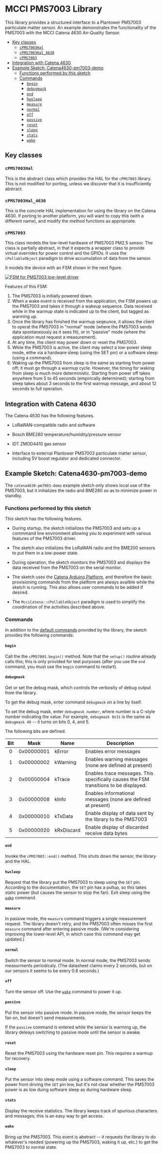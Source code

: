 # MCCI PMS7003 Library

This library provides a structured interface to a Plantower PMS7003 particulate matter sensor. An example demonstrates the functionality of the PMS7003 with the MCCI Catena 4630 Air-Quality Sensor.

<!-- TOC depthFrom:2 updateOnSave:true -->

- [Key classes](#key-classes)
	- [`cPMS7003Hal`](#cpms7003hal)
	- [`cPMS7003Hal_4630`](#cpms7003hal_4630)
	- [`cPMS7003`](#cpms7003)
- [Integration with Catena 4630](#integration-with-catena-4630)
- [Example Sketch: Catena4630-pm7003-demo](#example-sketch-catena4630-pm7003-demo)
	- [Functions performed by this sketch](#functions-performed-by-this-sketch)
	- [Commands](#commands)
		- [`begin`](#begin)
		- [`debugmask`](#debugmask)
		- [`end`](#end)
		- [`hwsleep`](#hwsleep)
		- [`measure`](#measure)
		- [`normal`](#normal)
		- [`off`](#off)
		- [`passive`](#passive)
		- [`reset`](#reset)
		- [`sleep`](#sleep)
		- [`stats`](#stats)
		- [`wake`](#wake)

<!-- /TOC -->
## Key classes

### `cPMS7003Hal`

This is the abstract class which provides the HAL for the `cPMS7003` library. This is not modified for porting, unless we discover that it is insufficiently abstract.

### `cPMS7003Hal_4630`

This is the concrete HAL implementation for using the library on the Catena 4630. If porting to another platform, you will want to copy this (with a different name), and modify the method functions as appropriate.

### `cPMS7003`

This class models the low-level hardware of PMS7003 PM2.5 sensor. The class is partially abstract, in that it expects a wrapper class to provide virtual overrides for power control and the GPIOs. It uses the `cPollableObject` paradigm to drive accumulation of data from the sensor.

It models the device with an FSM shown in the next figure.

<!--
See source in assets/PMS7003_state.plantuml
-->
[![**FSM for PMS7003 low-level driver**](http://www.plantuml.com/plantuml/png/TLJVRzis47uM_ufxQe4rjfpjOPYn5WqS3-iGfu7jhi2MOM6aaqrC93N-Y6eiszy-YfALIna_YRhxxllkE_vuRnqtpikQvQyPM-dIrpZFRbQRxsUpx_uCIOVJfkOgGjXFNXLEQ3LdsKqN_BIw0eCL6bG5WjNUX4-b3HG30rHMJbd65hev6B7Rkr2vGGHU55esN1s4si7LXyNoUhE4IjGXurYsTwwnytcUxuJR-_jfmEQoACIau0uLpnVnCxamfHTAJq8hBeZAe7FXtLwR8B95OmwmqjhW6QmMYm-mqARHXdVjPx_u-W3Vpiv_OEnQExJKZv1yXnQ4WlNoOdMvdCeIk47OeS9GZYNS7w3XrdMjkxsmVTz2ESqojqUmQ1xG07VG-GWkshOTPnYz77_EWAiITeRVt_Tao3A3rjUH-zFwoauPUvqpjXSb0ih67Q14MnZHT3OiOxz_ymTC9k_0kezLnLZy384r_ktHkXlTelceO0xuy9d_XOozb5BE77BOUgD0A_YrB6yLG3mQS3wRIGjEI3IG5ezY5btKs7P0naYev-RMOc0pNPIGG-Ic9P5nxPKACtXYX1owtDrwkLbkxs0l9hzztSobReaNvqqq0hggpb8hBzMEWoIohrx1VzNoYt2d2i8EF8VtQ1QlpkZZ7vOzRTLdRgHl6CkEox7hw56jqDfu1j_2Z81eSPIynlQIEnv4ISsFmMMORmvltep1XEHQ6ydhqoJltWQMq211aWRlnYsWa9xvvtPJ8_Rz3Ui44wCBMKRGov0RRgrum0sgyWWSGa6IgYHjrRgbY8adKnilmQrwAZWFZAGdGgbAi96aa2N576qGgzilbrfXptHKDX7LoOKQSlyo6gHYROZwg4Onr44Ybiw9y3LzCXAcs6U3Fi4RnCbveRlHHoZqzFvJK7e0XbkLGcb_A-JMct6GmoyvVYzFGCLS7422V6OjzP_A3iH5ZTo0x3Co1Czk5KIvOp3g9IJfpEdrUtmStX3j7Sl-PMnuEPBtDQwIRFeAFeHtBB0UdwFteJylw_y1)](https://www.plantuml.com/plantuml/svg/TLJVRzis47uM_ufxQe4rjfpjOPYn5WqS3-iGfu7jhi2MOM6aaqrC93N-Y6eiszy-YfALIna_YRhxxllkE_vuRnqtpikQvQyPM-dIrpZFRbQRxsUpx_uCIOVJfkOgGjXFNXLEQ3LdsKqN_BIw0eCL6bG5WjNUX4-b3HG30rHMJbd65hev6B7Rkr2vGGHU55esN1s4si7LXyNoUhE4IjGXurYsTwwnytcUxuJR-_jfmEQoACIau0uLpnVnCxamfHTAJq8hBeZAe7FXtLwR8B95OmwmqjhW6QmMYm-mqARHXdVjPx_u-W3Vpiv_OEnQExJKZv1yXnQ4WlNoOdMvdCeIk47OeS9GZYNS7w3XrdMjkxsmVTz2ESqojqUmQ1xG07VG-GWkshOTPnYz77_EWAiITeRVt_Tao3A3rjUH-zFwoauPUvqpjXSb0ih67Q14MnZHT3OiOxz_ymTC9k_0kezLnLZy384r_ktHkXlTelceO0xuy9d_XOozb5BE77BOUgD0A_YrB6yLG3mQS3wRIGjEI3IG5ezY5btKs7P0naYev-RMOc0pNPIGG-Ic9P5nxPKACtXYX1owtDrwkLbkxs0l9hzztSobReaNvqqq0hggpb8hBzMEWoIohrx1VzNoYt2d2i8EF8VtQ1QlpkZZ7vOzRTLdRgHl6CkEox7hw56jqDfu1j_2Z81eSPIynlQIEnv4ISsFmMMORmvltep1XEHQ6ydhqoJltWQMq211aWRlnYsWa9xvvtPJ8_Rz3Ui44wCBMKRGov0RRgrum0sgyWWSGa6IgYHjrRgbY8adKnilmQrwAZWFZAGdGgbAi96aa2N576qGgzilbrfXptHKDX7LoOKQSlyo6gHYROZwg4Onr44Ybiw9y3LzCXAcs6U3Fi4RnCbveRlHHoZqzFvJK7e0XbkLGcb_A-JMct6GmoyvVYzFGCLS7422V6OjzP_A3iH5ZTo0x3Co1Czk5KIvOp3g9IJfpEdrUtmStX3j7Sl-PMnuEPBtDQwIRFeAFeHtBB0UdwFteJylw_y1 "Click for SVG version")

Features of this FSM:

1. The PMS7003 is initially powered down.
2. When a wake event is received from the application, the FSM powers up the PMS7003 and takes it through a wakeup sequence. Data received while in the warmup state is indicated up to the client, but tagged as warming up.
3. Once the library has finished the warmup seqeunce, it allows the client to operat the PMS7003 in "normal" mode (where the PMS7003 sends data spontaneously as it sees fit), or in "passive" mode (where the application must request a measurement).
4. At any time, the client may power down or reset the PMS7003.
5. While the PMS7003 is active, the client may select a low-power sleep mode, eithe via a hardware sleep (using the SET pin) or a software sleep (using a command).
6. Waking up the PMS7003 from sleep is the same as starting from power off; it must go through a warmup cycle. However, the timing for waking from sleep is much more deterministic. Starting from power off takes anywhere from 5 to 45 seconds (empirically determined); starting from sleep takes about 3 seconds to the first warmup message, and about 12 seconds to full operation.

## Integration with Catena 4630

The Catena 4630 has the following features.

- LoRaWAN-compatible radio and software

- Bosch BME280 temperature/humidity/pressure sensor

- IDT ZMOD4410 gas sensor

- Interface to external Plantower PMS7003 particulate matter sensor, including 5V boost regulator and dedicated connector.

## Example Sketch: Catena4630-pm7003-demo

The `catena4630-pm7003-demo` example sketch only shows local use of the PMS7003, but it initializes the radio and BME280 so as to minimize power in standby.

### Functions performed by this sketch

This sketch has the following features.

- During startup, the sketch initializes the PMS7003 and sets up a commmand line environment allowing you to experiment with various features of the PMS7003 driver.

- The sketch also initializes the LoRaWAN radio and the BME200 sensors to put them in a low-power state.

- During operation, the sketch monitors the PMS7003 and displays the data received from the PMS7003 on the serial monitor.

- The sketch uses the [Catena Arduino Platform](https://github.com/mcci-catena/Catena-Arduino-Platform.git), and therefore the basic provisioning commands from the platform are always availble while the sketch is running. This also allows user commands to be added if desired.

- The `McciCatena::cPollableObject` paradigm is used to simplify the coordination of the activities described above.

### Commands

In addition to the [default commands](https://github.com/mcci-catena/Catena-Arduino-Platform#command-summary) provided by the library, the sketch provides the following commands:

#### `begin`

Call the the `cPMS7003.begin()` method. Note that the `setup()` routine already calls this; this is only provided for test purposes (after you use the `end` command, you must use the `begin` command to restart).

#### `debugmask`

Get or set the debug mask, which controls the verbosity of debug output from the library.

To get the debug mask, enter command `debugmask` on a line by itself.

To set the debug mask, enter <code>debugmask <em>number</em></code>, where number is a C-style number indicating the value. For example, `debugmask 0x31` is the same as `debugmask 49` -- it turns on bits 0, 4, and 5.

The following bits are defined.

Bit  |   Mask     | Name | Description
:---:|:----------:|------|------------
  0  | 0x00000001 | kError | Enables error messages
  1  | 0x00000002 | kWarning | Enables warning messages (none are defined at present)
  2  | 0x00000004 | kTrace   | Enables trace messages. This specifically causes the FSM transitions to be displayed.
  3  | 0x00000008 | kInfo    | Enables informational messages (none are defined at present)
  4  | 0x00000010 | kTxData  | Enable display of data sent by the library to the PMS7003
  5  | 0x00000020 | kRxDiscard | Enable display of discarded receive data bytes

#### `end`

Invoke the `cPMS7003::end()` method. This shuts down the sensor, the library and the HAL.

#### `hwsleep`

Request that the library put the PMS7003 to sleep using the `SET` pin. According to the documentation, the `SET` pin has a pullup, so this takes static power (but causes the sensor to stop the fan).  Exit sleep using the [`wake`](#wake) command.

#### `measure`

In passive mode, the `measure` command triggers a single measurement request. The library doesn't retry, and the PMS7003 often misses the first `measure` command after entering passive mode. (We're considering improving the lower-level API, in which case this command may get updated.)

#### `normal`

Switch the sensor to normal mode. In normal mode, the PMS7003 sends measurments periodicaly. (The datasheet claims every 2 seconds, but on our sensors it seems to be every 0.8 seconds.)

#### `off`

Turn the sensor off. Use the [`wake`](#wake) command to power it up.

#### `passive`

Put the sensor into passive mode. In passive mode, the sensor keeps the fan on, but doesn't send measurements. 

If the `passive` command is entered while the sensor is warming up, the library deleays switching to passive mode until the sensor is awake.

#### `reset`

Reset the PMS7003 using the hardware reset pin. This requires a warmup for recovery.

#### `sleep`

Put the sensor into sleep mode using a software command. This saves the power from driving the `SET` pin low, but it's not clear whether the PMS7003 power is as low duing software sleep as during hardware sleep.

#### `stats`

Display the receive statistics. The library keeps track of spurious characters and messages; this is an easy way to get access.

#### `wake`

Bring up the PMS7003. This event is abstract -- it requests the library to do whatever's needed (powering up the PMS7003, waking it up, etc.) to get the PMS7003 to normal state.

